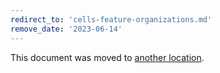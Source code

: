 ```yaml
---
redirect_to: 'cells-feature-organizations.md'
remove_date: '2023-06-14'
---
```


This document was moved to [another location](cells-feature-organizations.md).

<!-- This redirect file can be deleted after <2023-06-14>. -->
<!-- Redirects that point to other docs in the same project expire in three months. -->
<!-- Redirects that point to docs in a different project or site (link is not relative and starts with `https:`) expire in one year. -->
<!-- Before deletion, see: https://docs.gitlab.com/ee/development/documentation/redirects.html -->
